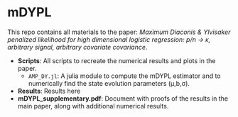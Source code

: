 # mDYPL
This repo contains all materials to the paper: *Maximum Diaconis & Ylvisaker penalized likelihood for high dimensional logistic regression: p/n → κ, arbitrary signal, arbitrary covariate covariance*.

- **Scripts**: All scripts to recreate the numerical results and plots in the paper. 
	- `AMP_DY.jl`: A julia module to compute the mDYPL estimator and to numerically find the state evolution parameters (μ,b,σ). 
- **Results**: Results here
- **mDYPL_supplementary.pdf**: Document with proofs of the results in the main paper, along with additional numerical results. 
